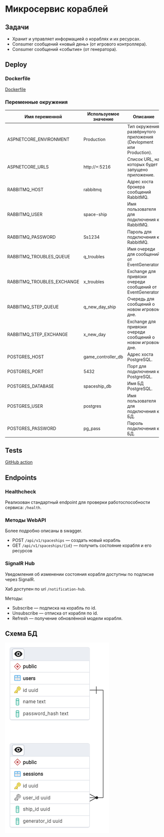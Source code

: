 # Микросервис кораблей

## Задачи

- Хранит и управляет информацией о кораблях и их ресурсах.
- Consumer сообщений «новый день» (от игрового контроллера).
- Consumer сообщений «событие» (от генератора).

## Deploy

### Dockerfile

[Dockerfile](./Dockerfile)

### Переменные окружения

| Имя переменной             | Используемое значение | Описание                                                           |
|----------------------------|-----------------------|--------------------------------------------------------------------|
| ASPNETCORE_ENVIRONMENT     | Production            | Тип окружения развёрнутого приложения (Devlopment или Production). |
| ASPNETCORE_URLS            | http://+:5216         | Список URL, на которых будет запущено приложение.                  |
| RABBITMQ_HOST              | rabbitmq              | Адрес хоста брокера сообщений RabbitMQ.                            |
| RABBITMQ_USER              | space-ship            | Имя пользователя для подключения к RabbitMQ.                       |
| RABBITMQ_PASSWORD          | Ss1234                | Пароль для подключения к RabbitMQ.                                 |
| RABBITMQ_TROUBLES_QUEUE    | q_troubles            | Имя очереди для сообщений от EventGenerator.                       |
| RABBITMQ_TROUBLES_EXCHANGE | x_troubles            | Exchange для привязки очереди сообщений от EventGenerator.         |
| RABBITMQ_STEP_QUEUE        | q_new_day_ship        | Очередь для сообщений о новом игровом дне.                         |
| RABBITMQ_STEP_EXCHANGE     | x_new_day             | Exchange для привязки очереди сообщений о новом игровом дне.       |
| POSTGRES_HOST              | game_controller_db    | Адрес хоста PostgreSQL.                                            |
| POSTGRES_PORT              | 5432                  | Порт для подключения к PostgreSQL.                                 |
| POSTGRES_DATABASE          | spaceship_db          | Имя БД PostgreSQL.                                                 |
| POSTGRES_USER              | postgres              | Имя пользователя для подключения к БД.                             |
| POSTGRES_PASSWORD          | pg_pass               | Пароль подключения к БД.                                           |

## Tests

[GitHub action](../.github/workflows/SpaceShipCI.yml)

## Endpoints

### Healthcheck

Реализован стандартный endpoint для проверки работоспособности сервиса: `/health`.

### Методы WebAPI

Более подробно описаны в swagger.

- POST `/api/v1/spaceships` &mdash; создать новый корабль
- GET `/api/v1/spaceships/{id}` &mdash; получить состояние корабля и его ресурсов

### SignalR Hub

Уведомления об изменении состояния корабля доступны по подписке через SignalR.

Хаб доступен по uri `/notification-hub`.

Методы:
- Subscribe &mdash; подписка на корабль по id.
- Unsubscribe &mdash; отписка от корабля по id.
- Refresh &mdash; получение обновлённой модели корабля.

## Схема БД

![database diagram](./docs/database.png)
